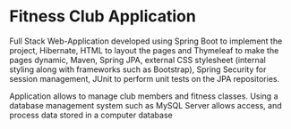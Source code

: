 # Fitness Club Application
Full Stack Web-Application developed using Spring Boot to implement the project, Hibernate, 
HTML to layout the pages and Thymeleaf to make the pages dynamic, Maven, Spring JPA, 
external CSS stylesheet (internal styling along with frameworks such as Bootstrap), 
Spring Security for session management,
JUnit to perform unit tests on the JPA repositories.

Application allows to manage club members and fitness classes.
Using a database management system such as MySQL Server allows access, and process data stored in a computer database
